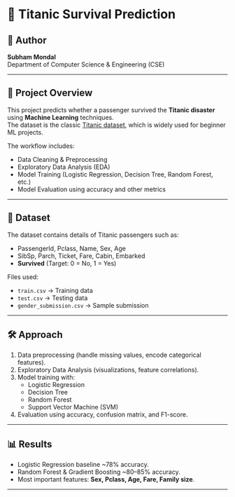 # 🚢 Titanic Survival Prediction

## 👤 Author
**Subham Mondal**  
Department of Computer Science & Engineering (CSE)  

---

## 📌 Project Overview
This project predicts whether a passenger survived the **Titanic disaster** using **Machine Learning** techniques.  
The dataset is the classic [Titanic dataset](https://www.kaggle.com/c/titanic), which is widely used for beginner ML projects.

The workflow includes:
- Data Cleaning & Preprocessing  
- Exploratory Data Analysis (EDA)  
- Model Training (Logistic Regression, Decision Tree, Random Forest, etc.)  
- Model Evaluation using accuracy and other metrics  

---

## 📂 Dataset
The dataset contains details of Titanic passengers such as:
- PassengerId, Pclass, Name, Sex, Age  
- SibSp, Parch, Ticket, Fare, Cabin, Embarked  
- **Survived** (Target: 0 = No, 1 = Yes)  

Files used:
- `train.csv` → Training data  
- `test.csv` → Testing data  
- `gender_submission.csv` → Sample submission  

---

## 🛠️ Approach
1. Data preprocessing (handle missing values, encode categorical features).  
2. Exploratory Data Analysis (visualizations, feature correlations).  
3. Model training with:
   - Logistic Regression  
   - Decision Tree  
   - Random Forest  
   - Support Vector Machine (SVM)  
4. Evaluation using accuracy, confusion matrix, and F1-score.  

---

## 📊 Results
- Logistic Regression baseline ~78% accuracy.  
- Random Forest & Gradient Boosting ~80–85% accuracy.  
- Most important features: **Sex, Pclass, Age, Fare, Family size**.  

---



